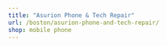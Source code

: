 ```yaml
---
title: "Asurion Phone & Tech Repair"
url: /boston/asurion-phone-and-tech-repair/
shop: mobile phone
---
```

